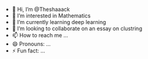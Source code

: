 - 👋 Hi, I’m @Theshaaack
- 👀 I’m interested in Mathematics
- 🌱 I’m currently learning deep learning
- 💞️ I’m looking to collaborate on an essay on clustring
- 📫 How to reach me ...
- 😄 Pronouns: ...
- ⚡ Fun fact: ...

<!---
Theshaaack/Theshaaack is a ✨ special ✨ repository because its `README.md` (this file) appears on your GitHub profile.
You can click the Preview link to take a look at your changes.
--->

